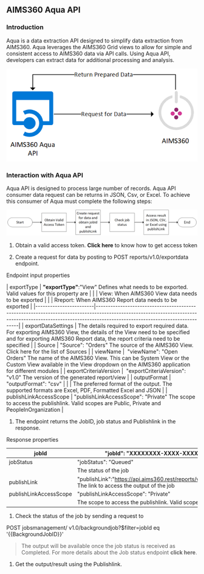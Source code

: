 AIMS360 Aqua API
----------------

### Introduction

Aqua is a data extraction API designed to simplify data extraction from AIMS360.
Aqua leverages the AIMS360 Grid views to allow for simple and consistent access
to AIMS360 data via API calls. Using Aqua API, developers can extract data for
additional processing and analysis.

![](media/20d78213d0af9ca6f565d23a3494d39d.png)

### Interaction with Aqua API

Aqua API is designed to process large number of records. Aqua API consumer data
request can be returns in JSON, Csv, or Excel. To achieve this consumer of Aqua
must complete the following steps:

![](media/f104067fe9e7d2e5db9593a201c0528c.png)

1.  Obtain a valid access token. **Click here** to know how to get access token

2.  Create a request for data by posting to POST reports/v1.0/exportdata
    endpoint.

Endpoint input properties

| exportType             | **"**exportType**"**:"View" Defines what needs to be exported. Valid values for this property are                                                                                                        |
|                        | View: When AIMS360 View data needs to be exported                                                                                                                                                        |
|                        | Rreport: When AIMS360 Report data needs to be exported                                                                                                                                                   |
|------------------------|----------------------------------------------------------------------------------------------------------------------------------------------------------------------------------------------------------|
| exportDataSettings     | The details required to export required data. For exporting AIMS360 View, the details of the View need to be specified and for exporting AIMS360 Report data, the report criteria need to be specified   |
| Source                 | "Source": "Orders" The source of the AIMS360 View. Click here for the list of Sources                                                                                                                    |
| viewName               |  "viewName": "Open Orders" The name of the AIMS360 View. This can be System View or the Custom View available in the View dropdown on the AIMS360 application for different modules                      |
| exportCriteriaVersion  |  "exportCriteriaVersion": "v1.0" The version of the generated report/view                                                                                                                                |
| outputFormat           | "outputFormat": "csv"                                                                                                                                                                                    |
|                        | The preferred format of the output. The supported formats are Excel, PDF, Formatted Excel and JSON                                                                                                       |
| publishLinkAccessScope | "publishLinkAccessScope": "Private" The scope to access the publishlink. Valid scopes are Public, Private and PeopleInOrganization                                                                       |

1.  The endpoint returns the JobID, job status and Publishlink in the response.

Response properties

| jobId                  | "jobId": "XXXXXXXX-XXXX-XXXX-XXXX-XXXXXXXXXXXX" The ID of the job created to serve the request                                                               |
|------------------------|--------------------------------------------------------------------------------------------------------------------------------------------------------------|
| jobStatus              | "jobStatus": "Queued"                                                                                                                                        |
|                        | The status of the job                                                                                                                                        |
| publishLink            | "publishLink":"https://api.aims360.rest/reports/v1.0/publishlink/XXXXXXXXXXXXXXXXXXXXXXXX/XXXXXXXXXXXXXXXXXXXXXXXX" The link to access the output of the job |
| publishLinkAccessScope | "publishLinkAccessScope": "Private"                                                                                                                          |
|                        | The scope to access the publishlink. Valid scopes are Public, Private and PeopleInOrganization                                                               |

1.  Check the status of the job by sending a request to

POST jobsmanagement/ v1.0/backgroundjob?\$filter=jobId eq '{{BackgroundJobID}}'

>   The output will be available once the job status is received as Completed.
>   For more details about the Job status endpoint **click here**.

1.  Get the output/result using the Publishlink.
